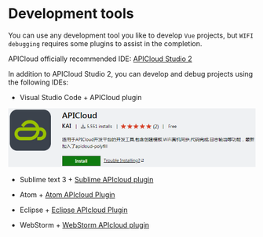 # Development tools

You can use any development tool you like to develop `Vue` projects, but `WIFI debugging` requires some plugins to assist in the completion.

APICloud officially recommended IDE: [APICloud Studio 2](https://docs.apicloud.com/Dev-Tools/studio-dev-guide)

In addition to APICloud Studio 2, you can develop and debug projects using the following IDEs:

- Visual Studio Code + APICloud plugin

![VS Code APICloud plugin](/img/vscode-plugin-apicloud.png)

- Sublime text 3 + [Sublime APIcloud plugin](https://docs.apicloud.com/Dev-Tools/sublime-apicloud-plugin)

- Atom + [Atom APIcloud Plugin](https://docs.apicloud.com/Dev-Tools/Atom-apicloud-plugin)

- Eclipse + [Eclipse APIcloud Plugin](https://docs.apicloud.com/Dev-Tools/ide-dev-guide)

- WebStorm + [WebStorm APIcloud plugin](https://docs.apicloud.com/Dev-Tools/webStorm-apicloud-plugin)